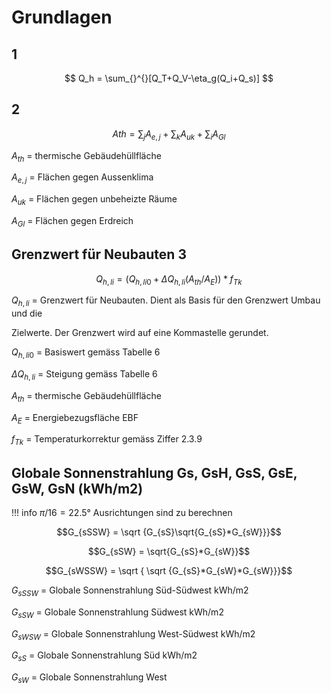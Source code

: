 # Grundlagen

## 1

$$
Q_h = \sum_{}^{}[Q_T+Q_V-\eta_g(Q_i+Q_s)]
$$

## 2

$$
Ath = \sum_{j}A_{e,j} + \sum_{k}A_{uk} + \sum_{i}A_{Gl}
$$

$A_{th}$ = thermische Gebäudehüllfläche

$A_{e,j}$ = Flächen gegen Aussenklima

$A_{uk}$ = Flächen gegen unbeheizte Räume

$A_{Gl}$ = Flächen gegen Erdreich

##  Grenzwert für Neubauten 3

$$
Q_{h,li} = (Q_{h,li0} + \Delta Q_{h,li} (A_{th}/A_E)) * f_{Tk}
$$

$Q_{h,li}$ = Grenzwert für Neubauten. Dient als Basis für den Grenzwert Umbau und die

Zielwerte. Der Grenzwert wird auf eine Kommastelle gerundet.

$Q_{h,li0}$ = Basiswert gemäss Tabelle 6

$\Delta Q_{h,li}$ = Steigung gemäss Tabelle 6

$A_{th}$ = thermische Gebäudehüllfläche

$A_E$ = Energiebezugsfläche EBF

$f_{Tk}$ = Temperaturkorrektur gemäss Ziffer 2.3.9

## Globale Sonnenstrahlung Gs, GsH, GsS, GsE, GsW, GsN (kWh/m2)

!!! info
    $\pi  / 16 = 22.5°$ Ausrichtungen sind zu berechnen

$$G_{sSSW} = \sqrt {G_{sS}\sqrt{G_{sS}*G_{sW}}}$$

$$G_{sSW} = \sqrt{G_{sS}*G_{sW}}$$

$$G_{sWSSW} = \sqrt { \sqrt {G_{sS}*G_{sW}*G_{sW}}}$$

$G_{sSSW}$ = Globale Sonnenstrahlung Süd-Südwest kWh/m2

$G_{sSW}$ = Globale Sonnenstrahlung Südwest kWh/m2

$G_{sWSW}$ = Globale Sonnenstrahlung West-Südwest kWh/m2

$G_{sS}$ = Globale Sonnenstrahlung Süd kWh/m2

$G_{sW}$ = Globale Sonnenstrahlung West



